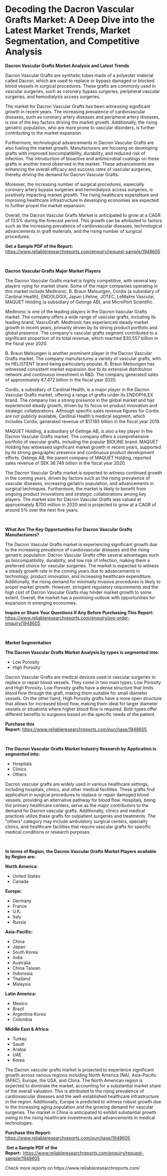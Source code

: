 <p><h1>Decoding the Dacron Vascular Grafts Market: A Deep Dive into the Latest Market Trends, Market Segmentation, and Competitive Analysis</h1></p><p><strong>Dacron Vascular Grafts Market Analysis and Latest Trends</strong></p>
<p><p>Dacron Vascular Grafts are synthetic tubes made of a polyester material called Dacron, which are used to replace or bypass damaged or blocked blood vessels in surgical procedures. These grafts are commonly used in vascular surgeries, such as coronary bypass surgeries, peripheral vascular surgeries, and hemodialysis access surgeries.</p><p>The market for Dacron Vascular Grafts has been witnessing significant growth in recent years. The increasing prevalence of cardiovascular diseases, such as coronary artery diseases and peripheral artery diseases, is one of the key factors driving the market growth. Additionally, the rising geriatric population, who are more prone to vascular disorders, is further contributing to the market expansion.</p><p>Furthermore, technological advancements in Dacron Vascular Grafts are also fueling the market growth. Manufacturers are focusing on developing grafts with improved biocompatibility, durability, and reduced risk of infection. The introduction of bioactive and antimicrobial coatings on these grafts is another trend observed in the market. These advancements are enhancing the overall efficacy and success rates of vascular surgeries, thereby driving the demand for Dacron Vascular Grafts.</p><p>Moreover, the increasing number of surgical procedures, especially coronary artery bypass surgeries and hemodialysis access surgeries, is positively impacting market growth. The rising healthcare expenditure and improving healthcare infrastructure in developing economies are expected to further propel the market expansion.</p><p>Overall, the Dacron Vascular Grafts Market is anticipated to grow at a CAGR of 13.5% during the forecast period. This growth can be attributed to factors such as the increasing prevalence of cardiovascular diseases, technological advancements in graft materials, and the rising number of surgical procedures.</p></p>
<p><strong>Get a Sample PDF of the Report:&nbsp;</strong> <a href="https://www.reliableresearchreports.com/enquiry/request-sample/1948605">https://www.reliableresearchreports.com/enquiry/request-sample/1948605</a></p>
<p>&nbsp;</p>
<p><strong>Dacron Vascular Grafts Major Market Players</strong></p>
<p><p>The Dacron Vascular Grafts market is highly competitive, with several key players vying for market share. Some of the major companies operating in this market include Medtronic, B. Braun Melsungen, Cordis (a subsidiary of Cardinal Health), ENDOLOGIX, Japan Lifeline, JOTEC, LeMaitre Vascular, MAQUET Holding (a subsidiary of Getinge AB), and MicroPort Scientific.</p><p>Medtronic is one of the leading players in the Dacron Vascular Grafts market. The company offers a wide range of vascular grafts, including its leading brand, VascuGraft. Medtronic has experienced steady market growth in recent years, primarily driven by its strong product portfolio and global presence. The company's vascular grafts segment contributed to a significant proportion of its total revenue, which reached $30.557 billion in the fiscal year 2020.</p><p>B. Braun Melsungen is another prominent player in the Dacron Vascular Grafts market. The company manufactures a variety of vascular grafts, with its HELISTENT brand being particularly popular. B. Braun Melsungen has witnessed consistent market expansion due to its extensive distribution network and continuous investment in R&D. The company generated sales of approximately €7.472 billion in the fiscal year 2020.</p><p>Cordis, a subsidiary of Cardinal Health, is a major player in the Dacron Vascular Grafts market, offering a range of grafts under its ENDOPHLEX brand. The company has a strong presence in the global market and has experienced steady growth, driven by its focus on product innovation and strategic collaborations. Although specific sales revenue figures for Cordis are not publicly available, Cardinal Health's medical segment, which includes Cordis, generated revenue of $17.185 billion in the fiscal year 2019.</p><p>MAQUET Holding, a subsidiary of Getinge AB, is also a key player in the Dacron Vascular Grafts market. The company offers a comprehensive portfolio of vascular grafts, including the popular BIOLINE brand. MAQUET Holding has witnessed significant market growth in recent years, supported by its strong geographic presence and continuous product development efforts. Getinge AB, the parent company of MAQUET Holding, reported sales revenue of SEK 36.749 billion in the fiscal year 2020.</p><p>The Dacron Vascular Grafts market is expected to witness continued growth in the coming years, driven by factors such as the rising prevalence of vascular diseases, increasing geriatric population, and advancements in surgical techniques. Furthermore, the market is likely to benefit from ongoing product innovations and strategic collaborations among key players. The market size for Dacron Vascular Grafts was valued at approximately $700 million in 2020 and is projected to grow at a CAGR of around 5% over the next five years.</p></p>
<p>&nbsp;</p>
<p><strong>What Are The Key Opportunities For Dacron Vascular Grafts Manufacturers?</strong></p>
<p><p>The Dacron Vascular Grafts market is experiencing significant growth due to the increasing prevalence of cardiovascular diseases and the rising geriatric population. Dacron Vascular Grafts offer several advantages such as biocompatibility, durability, and low risk of infection, making them a preferred choice for vascular surgeries. The market is expected to witness a steady growth rate in the coming years due to advancements in technology, product innovation, and increasing healthcare expenditure. Additionally, the rising demand for minimally invasive procedures is likely to propel market growth. However, stringent regulatory requirements and the high cost of Dacron Vascular Grafts may hinder market growth to some extent. Overall, the market has a promising outlook with opportunities for expansion in emerging economies.</p></p>
<p><strong>Inquire or Share Your Questions If Any Before Purchasing This Report:</strong> <a href="https://www.reliableresearchreports.com/enquiry/pre-order-enquiry/1948605">https://www.reliableresearchreports.com/enquiry/pre-order-enquiry/1948605</a></p>
<p>&nbsp;</p>
<p><strong>Market Segmentation</strong></p>
<p><strong>The Dacron Vascular Grafts Market Analysis by types is segmented into:</strong></p>
<p><ul><li>Low Porosity</li><li>High Porosity</li></ul></p>
<p><p>Dacron Vascular Grafts are medical devices used in vascular surgeries to replace or repair blood vessels. They come in two main types: Low Porosity and High Porosity. Low Porosity grafts have a dense structure that limits blood flow through the graft, making them suitable for small diameter vessels. On the other hand, High Porosity grafts have a more open structure that allows for increased blood flow, making them ideal for larger diameter vessels or situations where higher blood flow is required. Both types offer different benefits to surgeons based on the specific needs of the patient.</p></p>
<p><strong>Purchase this Report:&nbsp;</strong><a href="https://www.reliableresearchreports.com/purchase/1948605">https://www.reliableresearchreports.com/purchase/1948605</a></p>
<p>&nbsp;</p>
<p><strong>The Dacron Vascular Grafts Market Industry Research by Application is segmented into:</strong></p>
<p><ul><li>Hospitals</li><li>Clinics</li><li>Others</li></ul></p>
<p><p>Dacron vascular grafts are widely used in various healthcare settings, including hospitals, clinics, and other medical facilities. These grafts find application in surgical procedures to replace or repair damaged blood vessels, providing an alternative pathway for blood flow. Hospitals, being the primary healthcare centers, serve as the major contributors to the demand for Dacron vascular grafts. Additionally, clinics and medical practices utilize these grafts for outpatient surgeries and treatments. The "others" category may include ambulatory surgical centers, specialty clinics, and healthcare facilities that require vascular grafts for specific medical conditions or research purposes.</p></p>
<p>&nbsp;</p>
<p><strong>In terms of Region, the Dacron Vascular Grafts Market Players available by Region are:</strong></p>
<p>
    <p> <strong> North America: </strong>
        <ul>
            <li>United States</li>
            <li>Canada</li>
        </ul>
        </p> 
    <p> <strong> Europe: </strong>
        <ul>
            <li>Germany</li>
            <li>France</li>
            <li>U.K.</li>
            <li>Italy</li>
            <li>Russia</li>
        </ul>
        </p> 
    <p> <strong> Asia-Pacific: </strong>
        <ul>
            <li>China</li>
            <li>Japan</li>
            <li>South Korea</li>
            <li>India</li>
            <li>Australia</li>
            <li>China Taiwan</li>
            <li>Indonesia</li>
            <li>Thailand</li>
            <li>Malaysia</li>
        </ul>
        </p> 
    <p> <strong> Latin America: </strong>
        <ul>
            <li>Mexico</li>
            <li>Brazil</li>
            <li>Argentina Korea</li>
            <li>Colombia</li>
        </ul>
        </p> 
    <p> <strong> Middle East & Africa: </strong>
        <ul>
            <li>Turkey</li>
            <li>Saudi</li>
            <li>Arabia</li>
            <li>UAE</li>
            <li>Korea</li>
        </ul>
    </p>
    </p>
<p><p>The Dacron vascular grafts market is projected to experience significant growth across various regions including North America (NA), Asia-Pacific (APAC), Europe, the USA, and China. The North American region is expected to dominate the market, accounting for a substantial market share of the overall valuation. This is attributed to the rising prevalence of cardiovascular diseases and the well-established healthcare infrastructure in the region. Additionally, Europe is predicted to witness robust growth due to the increasing aging population and the growing demand for vascular surgeries. The market in China is anticipated to exhibit substantial growth owing to the rising healthcare investments and advancements in medical technologies.</p></p>
<p><strong>Purchase this Report: </strong><a href="https://www.reliableresearchreports.com/purchase/1948605">https://www.reliableresearchreports.com/purchase/1948605</a></p>
<p>&nbsp;<strong>Get a Sample PDF of the Report:&nbsp;&nbsp;</strong><a href="https://www.reliableresearchreports.com/enquiry/request-sample/1948605">https://www.reliableresearchreports.com/enquiry/request-sample/1948605</a></p>
<p><strong></strong></p>
<p>Check more reports on https://www.reliableresearchreports.com/</p>
